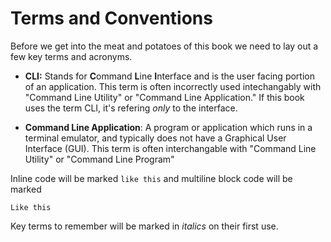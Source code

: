 # Terms and Conventions

Before we get into the meat and potatoes of this book we need to lay out a few key terms and
acronyms.

* **CLI:** Stands for **C**ommand **L**ine **I**nterface and is the user facing portion of an
  application. This term is often incorrectly used intechangably with "Command Line Utility"  or
  "Command Line Application." If this book uses the term CLI, it's refering *only* to the interface.

* **Command Line Application**: A program or application which runs in a terminal emulator, and
  typically does not have a Graphical User Interface (GUI). This term is often interchangable with
  "Command Line Utility" or "Command Line Program"

Inline code will be marked `like this` and multiline block code will be marked

```
Like this
```

Key terms to remember will be marked in *italics* on their first use.